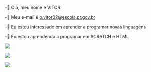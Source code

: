 -👋 Olá, meu nome é VITOR

-👀 Meu e-mail é o.vitor02@escola.pr.gov.br 

-🌱 Eu estou interessado em aprender a programar novas linguagens 

-💞️ Eu estou aprendendo a programar em SCRATCH e HTML 





<a href="https://www.youtube.com/"><img src="https://img.shields.io/badge/YouTube-FF0000?style=for-the-badge&amp;logo=youtube&amp;logoColor=white"></a>     

<a href="https://github.com/VladimirLeninOfc"><img src="https://img.shields.io/badge/GitHub-100000?style=for-the-badge&logo=github&logoColor=white"></a>     




<a href="https://steamcommunity.com/id/zthunderyoda"><img src="https://img.shields.io/badge/Steam-000000?style=for-the-badge&logo=steam&logoColor=white"></a>





